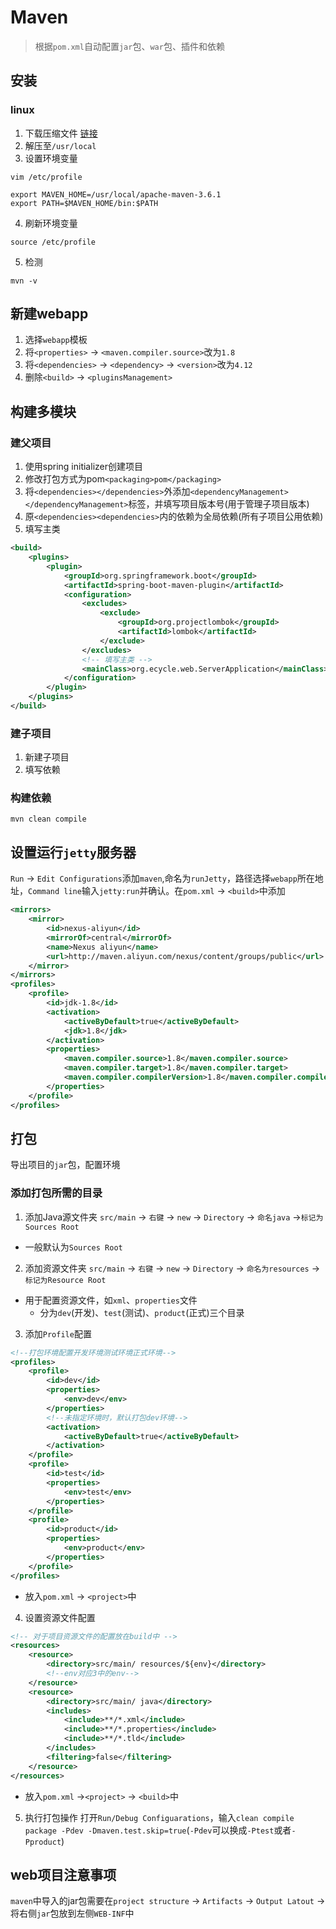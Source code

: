 # Maven
> 根据`pom.xml`自动配置`jar`包、`war`包、插件和依赖
## 安装
### linux
1. 下载压缩文件
[链接](https://ftp.wayne.edu/apache/maven/maven-3/3.8.2/binaries/apache-maven-3.8.2-bin.tar.gz)
2. 解压至`/usr/local`
3. 设置环境变量
```shell
vim /etc/profile
```
```shell
export MAVEN_HOME=/usr/local/apache-maven-3.6.1
export PATH=$MAVEN_HOME/bin:$PATH
```
4. 刷新环境变量
```shell
source /etc/profile
```
5. 检测
```shell
mvn -v
```
## 新建webapp
1. 选择`webapp`模板
2. 将`<properties>` -> `<maven.compiler.source>`改为`1.8`
3. 将`<dependencies>` -> `<dependency>` -> `<version>`改为`4.12`
4. 删除`<build>` -> `<pluginsManagement>`
## 构建多模块
### 建父项目
1. 使用spring initializer创建项目
2. 修改打包方式为pom`<packaging>pom</packaging>`
3. 将`<dependencies></dependencies>`外添加`<dependencyManagement></dependencyManagement>`标签，并填写项目版本号(用于管理子项目版本)
4. 原`<dependencies><dependencies>`内的依赖为全局依赖(所有子项目公用依赖)
5. 填写主类

```xml
<build>
	<plugins>
		<plugin>
			<groupId>org.springframework.boot</groupId>
			<artifactId>spring-boot-maven-plugin</artifactId>
			<configuration>
				<excludes>
					<exclude>
						<groupId>org.projectlombok</groupId>
						<artifactId>lombok</artifactId>
					</exclude>
				</excludes>
				<!-- 填写主类 -->
				<mainClass>org.ecycle.web.ServerApplication</mainClass>
			</configuration>
		</plugin>
	</plugins>
</build>
```
### 建子项目
1. 新建子项目
2. 填写依赖
### 构建依赖
```shell
mvn clean compile
```
## 设置运行`jetty`服务器
`Run` -> `Edit Configurations`添加`maven`,命名为`runJetty`，路径选择`webapp`所在地址，`Command line`输入`jetty:run`并确认。在`pom.xml` -> `<build>`中添加
```xml
<mirrors> 
	<mirror> 
		<id>nexus-aliyun</id> 
		<mirrorOf>central</mirrorOf>
		<name>Nexus aliyun</name>
		<url>http://maven.aliyun.com/nexus/content/groups/public</url>
	</mirror>
</mirrors>  
<profiles> 
	<profile> 
		<id>jdk-1.8</id>
		<activation>
			<activeByDefault>true</activeByDefault> 
			<jdk>1.8</jdk>
		</activation> 
		<properties>
			<maven.compiler.source>1.8</maven.compiler.source> 
			<maven.compiler.target>1.8</maven.compiler.target> 
			<maven.compiler.compilerVersion>1.8</maven.compiler.compilerVersion>
		</properties> 
	</profile>
</profiles>
```
## 打包
导出项目的`jar`包，配置环境
### 添加打包所需的目录
1. 添加Java源文件夹
`src/main` -> `右键` -> `new` -> `Directory` -> `命名java` ->`标记为Sources Root`
- 一般默认为`Sources Root`
2. 添加资源文件夹
`src/main` -> `右键` -> `new` -> `Directory` -> `命名为resources` ->`标记为Resource Root`
- 用于配置资源文件，如`xml`、`properties`文件
	- 分为`dev`(开发)、`test`(测试)、`product`(正式)三个目录
3. 添加`Profile`配置
```xml
<!--打包环境配置开发环境测试环境正式环境-->
<profiles>
 	<profile>
 		<id>dev</id>
 		<properties>
 			<env>dev</env>
 		</properties>
 		<!--未指定环境时，默认打包dev环境-->
 		<activation>
 			<activeByDefault>true</activeByDefault>
 		</activation>
 	</profile>
 	<profile>
 		<id>test</id>
 		<properties>
 			<env>test</env>
 		</properties>
 	</profile>
 	<profile>
 		<id>product</id>
 		<properties>
 			<env>product</env>
 		</properties>
 	</profile>
</profiles>
```
- 放入`pom.xml` -> `<project>`中
4. 设置资源文件配置
```xml
<!-- 对于项目资源文件的配置放在build中 -->
<resources>
 	<resource>
 		<directory>src/main/ resources/${env}</directory>
		<!--env对应3中的env-->
 	</resource>
 	<resource>
 		<directory>src/main/ java</directory>
 		<includes>
 			<include>**/*.xml</include>
 			<include>**/*.properties</include>
 			<include>**/*.tld</include>
 		</includes>
 		<filtering>false</filtering>
 	</resource>
</resources>
```
- 放入`pom.xml` ->`<project>` -> `<build>`中
5. 执行打包操作
打开`Run/Debug Configuarations`，输入`clean compile package -Pdev -Dmaven.test.skip=true`(`-Pdev`可以换成`-Ptest`或者`-Pproduct`)

## web项目注意事项
`maven`中导入的jar包需要在`project structure` -> `Artifacts` -> `Output Latout` -> 将右侧`jar`包放到左侧`WEB-INF`中